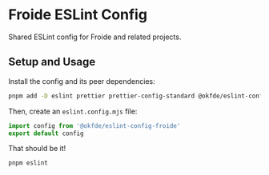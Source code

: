 # Froide ESLint Config

Shared ESLint config for Froide and related projects.

## Setup and Usage

Install the config and its peer dependencies:

```sh
pnpm add -D eslint prettier prettier-config-standard @okfde/eslint-config-froide
```

Then, create an `eslint.config.mjs` file:

```js
import config from '@okfde/eslint-config-froide'
export default config
```

That should be it!

```sh
pnpm eslint
```
